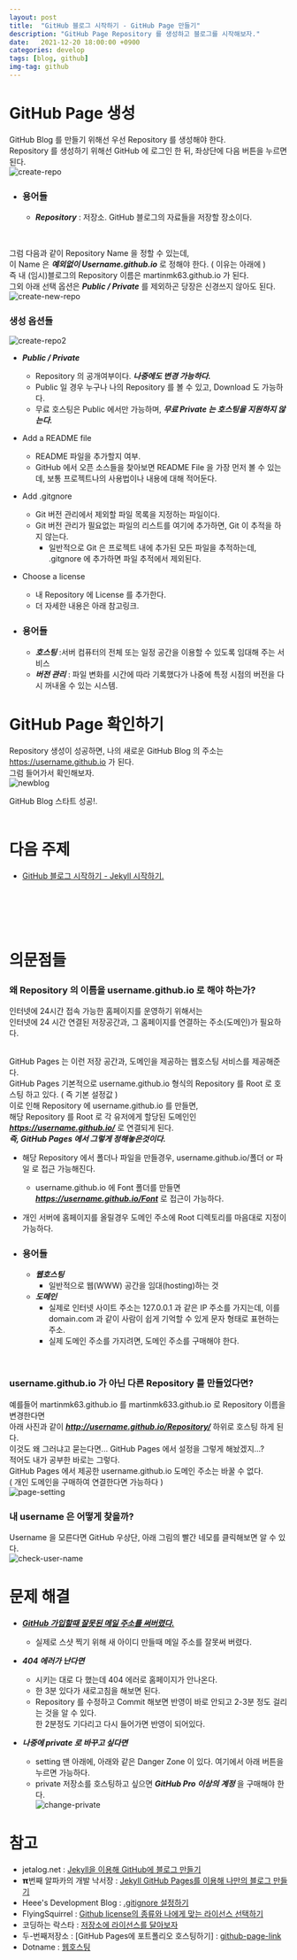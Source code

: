 ```yaml
---
layout: post
title:  "GitHub 블로그 시작하기 - GitHub Page 만들기"
description: "GitHub Page Repository 를 생성하고 블로그를 시작해보자."
date:   2021-12-20 18:00:00 +0900
categories: develop
tags: [blog, github]
img-tag: github
---
```


# GitHub Page 생성
 GitHub Blog 를 만들기 위해선 우선 Repository 를 생성해야 한다.  
 Repository 를 생성하기 위해선 GitHub 에 로그인 한 뒤, 좌상단에 다음 버튼을 누르면 된다.  
![create-repo](/assets/img/post-img/start-github-github/create-repo.png)    

- ### 용어들 ###  
  - ***Repository*** : 저장소. GitHub 블로그의 자료들을 저장할 장소이다.  
<br>

그럼 다음과 같이 Repository Name 을 정할 수 있는데,   
이 Name 은 ***예외없이 Username.github.io*** 로 정해야 한다. ( 이유는 아래에 )  
즉 내 (임시)블로그의 Repository 이름은 martinmk63.github.io 가 된다.  
그외 아래 선택 옵션은 ***Public / Private*** 를 제외하곤 당장은 신경쓰지 않아도 된다.  
![create-new-repo](/assets/img/post-img/start-github-github/create-new-repo.png)  


### 생성 옵션들 ###
![create-repo2](/assets/img/post-img/start-github-github/create-repo2.png)  

- ***Public / Private***
  - Repository 의 공개여부이다. ***나중에도 변경 가능하다.***
  - Public 일 경우 누구나 나의 Repository 를 볼 수 있고, Download 도 가능하다.
  - 무료 호스팅은 Public 에서만 가능하며, ***무료 Private 는 호스팅을 지원하지 않는다.***
- Add a README file
  - README 파일을 추가할지 여부.
  - GitHub 에서 오픈 소스들을 찾아보면 README File 을 가장 먼저 볼 수 있는데, 보통 프로젝트나의 사용법이나 내용에 대해 적어둔다.
- Add .gitgnore
  - Git 버전 관리에서 제외할 파일 목록을 지정하는 파일이다.
  - Git 버전 관리가 필요없는 파일의 리스트를 여기에 추가하면, Git 이 추적을 하지 않는다.
    - 일반적으로 Git 은 프로젝트 내에 추가된 모든 파일을 추적하는데, .gitgnore 에 추가하면 파일 추적에서 제외된다.
- Choose a license
  - 내 Repository 에 License 를 추가한다.
  - 더 자세한 내용은 아래 참고링크.  

- ### 용어들 ###  
  - ***호스팅*** :서버 컴퓨터의 전체 또는 일정 공간을 이용할 수 있도록 임대해 주는 서비스  
  - ***버전 관리*** : 파일 변화를 시간에 따라 기록했다가 나중에 특정 시점의 버전을 다시 꺼내올 수 있는 시스템.


# GitHub Page 확인하기
Repository 생성이 성공하면, 나의 새로운 GitHub Blog 의 주소는 https://username.github.io 가 된다.  
그럼 들어가서 확인해보자.  
![newblog](/assets/img/post-img/start-github-github/newblog.png)    

GitHub Blog 스타트 성공!.  
<br>


# 다음 주제
- [GitHub 블로그 시작하기 - Jekyll 시작하기.][jekyll-link]



<br>
<br>
<br>
<br>


# 의문점들

### 왜 Repository 의 이름을 username.github.io 로 해야 하는가? ###
인터넷에 24시간 접속 가능한 홈페이지를 운영하기 위해서는   
인터넷에 24 시간 연결된 저장공간과, 그 홈페이지를 연결하는 주소(도메인)가 필요하다.  
<br>

GitHub Pages 는 이런 저장 공간과, 도메인을 제공하는 웹호스팅 서비스를 제공해준다.  
GitHub Pages 기본적으로 username.github.io 형식의 Repository 를 Root 로 호스팅 하고 있다. ( 즉 기본 설정값 )  
이로 인해 Repository 에 username.github.io 를 만들면,   
해당 Repository 를 Root 로 각 유저에게 할당된 도메인인 ***https://username.github.io/*** 로 연결되게 된다.  
***즉, GitHub Pages 에서 그렇게 정해놓은것이다.***  
- 해당 Repository 에서 폴더나 파일을 만들경우, username.github.io/폴더 or 파일 로 접근 가능해진다.  
  - username.github.io 에 Font 폴더를 만들면 ***https://username.github.io/Font*** 로 접근이 가능하다.  
- 개인 서버에 홈페이지를 올릴경우 도메인 주소에 Root 디렉토리를 마음대로 지정이 가능하다.  

- ### 용어들 ###
  - ***웹호스팅*** 
    - 일반적으로 웹(WWW) 공간을 임대(hosting)하는 것  
  - ***도메인***
    - 실제로 인터넷 사이트 주소는 127.0.0.1 과 같은 IP 주소를 가지는데, 이를 domain.com 과 같이 사람이 쉽게 기억할 수 있게 문자 형태로 표현하는 주소.
    - 실제 도메인 주소를 가지려면, 도메인 주소를 구매해야 한다.  
<br>

### username.github.io 가 아닌 다른 Repository 를 만들었다면? ###
예를들어 martinmk63.github.io 를 martinmk633.github.io 로 Repository 이름을 변경한다면  
아래 사진과 같이 ***http://username.github.io/Repository/*** 하위로 호스팅 하게 된다.  
이것도 왜 그러냐고 묻는다면... GitHub Pages 에서 설정을 그렇게 해놨겠지...?  
적어도 내가 공부한 바로는 그렇다.  
GitHub Pages 에서 제공한 username.github.io 도메인 주소는 바꿀 수 없다.  
( 개인 도메인을 구매하여 연결한다면 가능하다 )  
![page-setting](/assets/img/post-img/start-github-github/github-page-setting.png) 
<br>



### 내 username 은 어떻게 찾을까? ###
Username 을 모른다면 GitHub 우상단, 아래 그림의 빨간 네모를 클릭해보면 알 수 있다.    
![check-user-name](/assets/img/post-img/start-github-github/check-user-name.png) 


# 문제 해결 
- ***[GitHub 가입할때 잘못된 메일 주소를 써버렸다.][github-mail-error-link]***  
  - 실제로 스샷 찍기 위해 새 아이디 만들때 메일 주소를 잘못써 버렸다.  

- ***404 에러가 난다면*** 
  - 시키는 대로 다 했는데 404 에러로 홈페이지가 안나온다.
  - 한 3분 있다가 새로고침을 해보면 된다.  
  - Repository 를 수정하고 Commit 해보면 반영이 바로 안되고 2-3분 정도 걸리는 것을 알 수 있다.   
한 2분정도 기다리고 다시 들어가면 반영이 되어있다.  


- ***나중에 private 로 바꾸고 싶다면***  
  - setting 맨 아래에, 아래와 같은 Danger Zone 이 있다. 여기에서 아래 버튼을 누르면 가능하다.  
  - private 저장소를 호스팅하고 싶으면 ***GitHub Pro 이상의 계정*** 을 구매해야 한다.  
![change-private](/assets/img/post-img/start-github-github/change-private.png)  


  
  
# 참고
- jetalog.net : [Jekyll을 이용해 GitHub에 블로그 만들기][jetalog-link]
- 𝝿번째 알파카의 개발 낙서장 : [Jekyll GitHub Pages를 이용해 나만의 블로그 만들기][알파카-link]
- Heee's Development Blog : [.gitignore 설정하기][gitignore-link]
- FlyingSquirrel : [Github license의 종류와 나에게 맞는 라이선스 선택하기][git-license-link]
- 코딩하는 락스타 : [저장소에 라이선스를 달아보자][corock-link]
- 두-번째저장소 : [GitHub Pages에 포트폴리오 호스팅하기] : [github-page-link]
- Dotname : [웹호스팅][webhosting-link]


[github-mail-error-link]: /bugs/2021/12/20/github-join-email-error.html
[jetalog-link]: https://jetalog.net/86
[알파카-link]: https://blog.itcode.dev/posts/2021/06/06/jekyll-blog-prepare-git
[gitignore-link]: https://gmlwjd9405.github.io/2017/10/06/make-gitignore-file.html
[git-license-link]: https://flyingsquirrel.medium.com/github-license%EC%9D%98-%EC%A2%85%EB%A5%98%EC%99%80-%EB%82%98%EC%97%90%EA%B2%8C-%EB%A7%9E%EB%8A%94-%EB%9D%BC%EC%9D%B4%EC%84%A0%EC%8A%A4-%EC%84%A0%ED%83%9D%ED%95%98%EA%B8%B0-ae29925e8ff4
[corock-link]: https://corock.tistory.com/436
[github-page-link]: https://shxrecord.tistory.com/203
[webhosting-link]: https://www.dotname.co.kr/hosting/web/guide

[jekyll-link]: /git-blog/2021/12/20/blog-start-jekyll.html